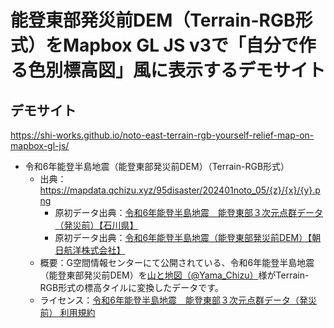 # 能登東部発災前DEM（Terrain-RGB形式）をMapbox GL JS v3で「自分で作る色別標高図」風に表示するデモサイト
## デモサイト
https://shi-works.github.io/noto-east-terrain-rgb-yourself-relief-map-on-mapbox-gl-js/

- 令和6年能登半島地震（能登東部発災前DEM）（Terrain-RGB形式）
    - 出典：https://mapdata.qchizu.xyz/95disaster/202401noto_05/{z}/{x}/{y}.png
        - 原初データ出典：[令和6年能登半島地震　能登東部３次元点群データ（発災前）【石川県】](https://www.geospatial.jp/ckan/dataset/2024-notoeast-pc)
        - 原初データ出典：[令和6年能登半島地震（能登東部発災前DEM）【朝日航洋株式会社】](https://www.geospatial.jp/ckan/dataset/aac-disaster-20240101-dem)
    - 概要：G空間情報センターにて公開されている、令和6年能登半島地震（能登東部発災前DEM）を[山と地図（@Yama_Chizu）](https://twitter.com/Yama_Chizu)様がTerrain-RGB形式の標高タイルに変換したデータです。
    - ライセンス：[令和6年能登半島地震　能登東部３次元点群データ（発災前） 利用規約](https://www.geospatial.jp/ckan/dataset/2024-notoeast-pc/resource/2a14fee7-947e-4aa1-ab7f-45399fdd34a3)
